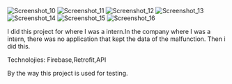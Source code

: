 ![Screenshot_10](https://user-images.githubusercontent.com/98713471/205558248-0e9cd001-b3d5-4931-9f20-3adb8603db1b.png)   ![Screenshot_11](https://user-images.githubusercontent.com/98713471/205558292-a0267052-6586-4418-b378-195f0d3ff57e.png)   ![Screenshot_12](https://user-images.githubusercontent.com/98713471/205558334-96093690-0cb9-445f-b2c5-13bd8cc0b687.png)   ![Screenshot_13](https://user-images.githubusercontent.com/98713471/205558355-f6888169-0a98-47f3-aa13-2c31e9572763.png)   ![Screenshot_14](https://user-images.githubusercontent.com/98713471/205558393-70f5a87e-091f-4063-93f8-623f776eac5b.png)   ![Screenshot_15](https://user-images.githubusercontent.com/98713471/205559779-b61c2248-2777-4d99-88ed-ebcf148875bb.png)   ![Screenshot_16](https://user-images.githubusercontent.com/98713471/205559807-dfdc5897-01e0-4d05-b779-373671f97562.png)


  




I did this project for where I was a intern.In the company where I was a intern, there was no application that kept the data of the malfunction. Then i did this.





Technolojies: Firebase,Retrofit,API






By the way this project is used for testing.


